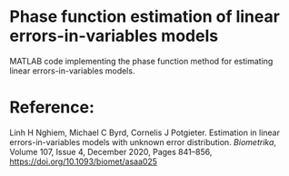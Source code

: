 # Phase function estimation of linear errors-in-variables models

MATLAB code implementing the phase function method for estimating linear errors-in-variables models. 
 
# Reference: 

Linh H Nghiem, Michael C Byrd, Cornelis J Potgieter. Estimation in linear errors-in-variables models with unknown error distribution. *Biometrika*, Volume 107, Issue 4, December 2020, Pages 841–856, https://doi.org/10.1093/biomet/asaa025
